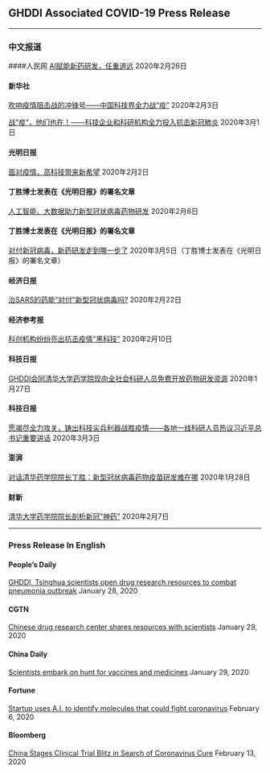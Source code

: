 ## GHDDI Associated COVID-19 Press Release

---
### 中文报道

####人民网
[AI赋能新药研发，任重道远](http://capital.people.com.cn/n1/2020/0226/c405954-31605795.html)
2020年2月26日

#### 新华社
[吹响疫情阻击战的冲锋号——中国科技界全力战“疫”](http://www.xinhuanet.com/politics/2020-02/03/c_1125526906.htm)
2020年2月3日

[战“疫”，他们也在！——科技企业和科研机构全力投入抗击新冠肺炎](http://www.xinhuanet.com/politics/2020-03/01/c_1125646570.htm)
2020年3月1日

#### 光明日报
[面对疫情，高科技带来新希望](https://news.gmw.cn/2020-02/02/content_33515963.htm)
2020年2月2日

#### 丁胜博士发表在《光明日报》的署名文章
[人工智能、大数据助力新型冠状病毒药物研发](http://news.gmw.cn/2020-02/06/content_33527805.htm)
2020年2月6日 

#### 丁胜博士发表在《光明日报》的署名文章
[对付新冠病毒，新药研发走到哪一步了](https://gmrb.cloud.gmw.cn/gmrb/html/2020-03/05/content_53295.htm?from=groupmessage&isappinstalled=0) 
2020年3月5日（丁胜博士发表在《光明日报》的署名文章）

#### 经济日报
[治SARS的药能“对付”新型冠状病毒吗?](http://paper.ce.cn/jjrb/html/2020-02/22/content_412971.htm)
2020年2月22日

#### 经济参考报
[科创机构纷纷亮出抗击疫情“黑科技”](http://dz.jjckb.cn/www/pages/webpage2009/html/2020-02/10/content_61296.htm)
2020年2月10日

#### 科技日报
[GHDDI会同清华大学药学院现向全社会科研人员免费开放药物研发资源](http://www.stdaily.com/index/kejixinwen/2020-01/27/content_857902.shtml)
2020年1月27日

####  科技日报
[愿竭尽全力攻关，铸出科技尖兵利器战胜疫情——各地一线科研人员热议习近平总书记重要讲话](https://mp.weixin.qq.com/s/Q8UwA3SljwlG2ykJcKijKw)
2020年3月3日

#### 澎湃
[对话清华药学院院长丁胜：新型冠状病毒药物疫苗研发难在哪](https://www.thepaper.cn/newsDetail_forward_5659344)
2020年1月28日

#### 财新
[清华大学药学院院长剖析新冠“神药”](http://www.caixin.com/2020-02-07/101512780.html?cxw=Android&Sfrom=Wechat&originReferrer=Androidshare)
2020年2月7日


---
### Press Release In English 

#### People’s Daily
[GHDDI, Tsinghua scientists open drug research resources to combat pneumonia outbreak](
https://peoplesdaily.pdnews.cn/2020/01/28/china/ghddi-tsinghua-scientists-open-drug-research-resources-to-combat-pneumonia-outbreak-120226.html)
January 28, 2020

#### CGTN
[Chinese drug research center shares resources with scientists](https://news.cgtn.com/news/2020-01-29/Chinese-drug-research-center-shares-resources-with-scientists-NErULqIuRi/index.html)
January 29, 2020

#### China Daily
[Scientists embark on hunt for vaccines and medicines](http://www.chinadaily.com.cn/a/202001/29/WS5e30e1efa310128217273879.html)
January 29, 2020

#### Fortune
[Startup uses A.I. to identify molecules that could fight coronavirus](https://fortune.com/2020/02/06/ai-identifies-possible-coronavirus-treatment/)
February 6, 2020

#### Bloomberg
[China Stages Clinical Trial Blitz in Search of Coronavirus Cure](https://www.bloombergquint.com/business/china-stages-clinical-trial-blitz-in-search-of-coronavirus-cure)
February 13, 2020
